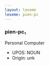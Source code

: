 ```yaml
---
layout: lexeme
lexeme: pien-pc
---
```


###  pien-pc₁

Personal Computer
* UPOS:  NOUN
* Origin:  unk

